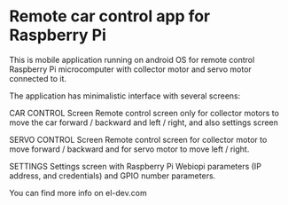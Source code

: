 # Remote car control app for Raspberry Pi

This is mobile application running on android OS for remote control Raspberry Pi microcomputer with collector motor and servo motor connected to it. 

The application has minimalistic interface with several screens:

CAR CONTROL Screen
Remote control screen only for collector motors to move the car forward / backward and left / right, and also settings screen 

SERVO CONTROL Screen
Remote control screen for collector motor to move forward / backward and for servo motor to move left / right.

SETTINGS
Settings screen with Raspberry Pi Webiopi parameters (IP address, and credentials) and GPIO number parameters.

You can find more info on el-dev.com

